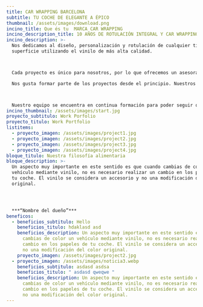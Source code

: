 ```yaml
---
title: CAR WRAPPING BARCELONA
subtitle: TU COCHE DE ELEGANTE A ÉPICO
thumbnail: /assets/images/download.png
incino_title: Que és tu  MARCA CAR WRAPPING
incino_description_title: 10 AÑOS DE ROTULACIÓN INTEGRAL Y CAR WRAPPING
incino_description: >-
  Nos dedicamos al diseño, personalización y rotulación de cualquier tipo de
  superficie utilizando el vinilo de más alta calidad.



  Cada proyecto es único para nosotros, por lo que ofrecemos un asesoramiento personalizado adaptado a las necesidades de cada cliente.

  Nos gusta formar parte de los proyectos desde el principio. Nuestros servicios van desde el asesoramiento y el diseño, hasta la impresión y rotulación.



  Nuestro equipo se encuentra en continua formación para poder seguir ofreciendo el mejor servicio y resultado. Estamos especializados en el car Wrapping (forrado integral de vehículos) aunque contamos con una amplia experiencia en rotulación de vehículos comerciales además de ofrecer cualquier tipo de servicio relacionado con el vinilo.
incino_thumbnail: /assets/images/start.jpg
proyecto_subtitulo: Work Porfolio
proyecto_titulo: Work Portfolio
listitems:
  - proyecto_imagen: /assets/images/project1.jpg
  - proyecto_imagen: /assets/images/project2.jpg
  - proyecto_imagen: /assets/images/project3.jpg
  - proyecto_imagen: /assets/images/project4.jpg
bloque_titulo: Nuestra filosofía alimentaria
bloque_description: >-
  Un aspecto muy importante en este sentido es que cuando cambias de color un
  vehículo mediante vinilo, no es necesario realizar un cambio en los papeles de
  tu coche. El vinilo se considera un accesorio y no una modificación del color
  original.




  ***“Nombre del dueño”***
beneficos:
  - beneficios_subtitulo: Hello
    beneficios_titulo: hdaklasd asd
    beneficios_description: Un aspecto muy importante en este sentido es que cuando
      cambias de color un vehículo mediante vinilo, no es necesario realizar un
      cambio en los papeles de tu coche. El vinilo se considera un accesorio y
      no una modificación del color original.
    proyecto_imagen: /assets/images/project2.jpg
  - proyecto_imagen: /assets/images/noticia3.webp
    beneficios_subtitulo: asdasd asdsa
    beneficios_titulo: " asdasd qweqwe "
    beneficios_description: Un aspecto muy importante en este sentido es que cuando
      cambias de color un vehículo mediante vinilo, no es necesario realizar un
      cambio en los papeles de tu coche. El vinilo se considera un accesorio y
      no una modificación del color original.
---
```

